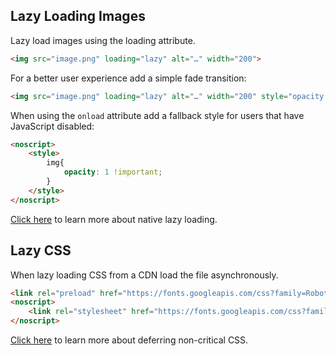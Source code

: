 ## Lazy Loading Images

Lazy load images using the loading attribute.

```html
<img src="image.png" loading="lazy" alt="…" width="200">
```

For a better user experience add a simple fade transition:

```html
<img src="image.png" loading="lazy" alt="…" width="200" style="opacity:0;transition:opacity 150ms ease-in;" onload="this.style.opacity = '1';">
```

When using the `onload` attribute add a fallback style for users that have JavaScript disabled:

```html
<noscript>
    <style>
        img{
            opacity: 1 !important;
        }
    </style>
</noscript>
```

[Click here](https://web.dev/native-lazy-loading/) to learn more about native lazy loading.

## Lazy CSS

When lazy loading CSS from a CDN load the file asynchronously.

```html
<link rel="preload" href="https://fonts.googleapis.com/css?family=Roboto:100,400,700&display=swap" as="style" onload="this.onload=null;this.rel='stylesheet'">
<noscript>
    <link rel="stylesheet" href="https://fonts.googleapis.com/css?family=Roboto:100,400,700&display=swap">
</noscript>
```

[Click here](https://web.dev/defer-non-critical-css/) to learn more about deferring non-critical CSS.